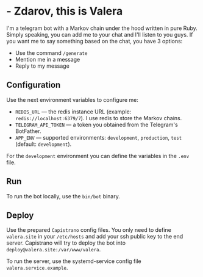 # - Zdarov, this is Valera

I'm a telegram bot with a Markov chain under the hood written in pure Ruby. Simply speaking, you can add me to your chat and I'll listen to you guys. If you want me to say something based on the chat, you have 3 options:

- Use the command `/generate`
- Mention me in a message
- Reply to my message

## Configuration

Use the next environment variables to configure me:

- `REDIS_URL` — the redis instance URL (example: `redis://localhost:6379/7`). I use redis to store the Markov chains.
- `TELEGRAM_API_TOKEN` — a token you obtained from the Telegram's BotFather.
- `APP_ENV` — supported environments: `development`, `production`, `test` (default: `development`).

For the `development` environment you can define the variables in the `.env` file.

## Run

To run the bot locally, use the `bin/bot` binary.

## Deploy

Use the prepared `Capistrano` config files. You only need to define `valera.site` in your `/etc/hosts` and add your ssh public key to the end server. Capistrano will try to deploy the bot into `deploy@valera.site:/var/www/valera`.

To run the server, use the systemd-service config file `valera.service.example`.
